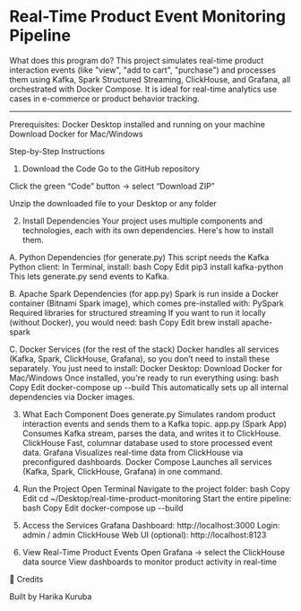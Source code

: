 Real-Time Product Event Monitoring Pipeline
====================================================
What does this program do?
This project simulates real-time product interaction events (like "view", "add to cart", "purchase") and processes them using Kafka, Spark Structured Streaming, ClickHouse, and Grafana, all orchestrated with Docker Compose. It is ideal for real-time analytics use cases in e-commerce or product behavior tracking.

---
Prerequisites:
Docker Desktop installed and running on your machine
Download Docker for Mac/Windows

Step-by-Step Instructions
1. Download the Code
Go to the GitHub repository

Click the green “Code” button → select “Download ZIP”

Unzip the downloaded file to your Desktop or any folder

2. Install Dependencies
Your project uses multiple components and technologies, each with its own dependencies. Here's how to install them.

 A. Python Dependencies (for generate.py)
This script needs the Kafka Python client:
In Terminal, install:
bash
Copy
Edit
pip3 install kafka-python
This lets generate.py send events to Kafka.

 B. Apache Spark Dependencies (for app.py)
Spark is run inside a Docker container (Bitnami Spark image), which comes pre-installed with:
PySpark
Required libraries for structured streaming
If you want to run it locally (without Docker), you would need:
bash
Copy
Edit
brew install apache-spark

 C. Docker Services (for the rest of the stack)
Docker handles all services (Kafka, Spark, ClickHouse, Grafana), so you don’t need to install these separately.
You just need to install:
Docker Desktop:
Download Docker for Mac/Windows
Once installed, you're ready to run everything using:
bash
Copy
Edit
docker-compose up --build
This automatically sets up all internal dependencies via Docker images.

3. What Each Component Does
generate.py
Simulates random product interaction events and sends them to a Kafka topic.
app.py (Spark App)
Consumes Kafka stream, parses the data, and writes it to ClickHouse.
ClickHouse
Fast, columnar database used to store processed event data.
Grafana
Visualizes real-time data from ClickHouse via preconfigured dashboards.
Docker Compose
Launches all services (Kafka, Spark, ClickHouse, Grafana) in one command.

4. Run the Project
Open Terminal
Navigate to the project folder:
bash
Copy
Edit
cd ~/Desktop/real-time-product-monitoring
Start the entire pipeline:
bash
Copy
Edit
docker-compose up --build

5. Access the Services
Grafana Dashboard:
http://localhost:3000
Login: admin / admin
ClickHouse Web UI (optional):
http://localhost:8123

6. View Real-Time Product Events
Open Grafana → select the ClickHouse data source
View dashboards to monitor product activity in real-time


👏 Credits

Built by Harika Kuruba




